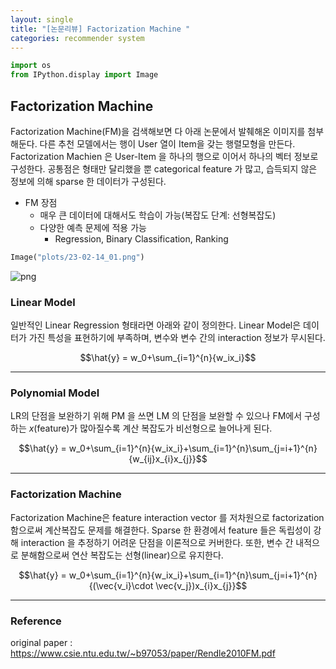 ```yaml
---
layout: single
title: "[논문리뷰] Factorization Machine "
categories: recommender system
--- 
```



```python
import os
from IPython.display import Image 
```

## Factorization Machine

Factorization Machine(FM)을 검색해보면 다 아래 논문에서 발췌해온 이미지를 첨부해둔다. 다른 추천 모델에서는 행이 User 열이 Item을 갖는 행렬모형을 만든다. Factorization Machien 은 User-Item 을 하나의 행으로 이어서 하나의 벡터 정보로 구성한다. 공통점은 형태만 달리했을 뿐 categorical feature 가 많고, 습득되지 않은 정보에 의해 sparse 한 데이터가 구성된다.

* FM 장점
    - 매우 큰 데이터에 대해서도 학습이 가능(복잡도 단계: 선형복잡도)
    - 다양한 예측 문제에 적용 가능
        * Regression, Binary Classification, Ranking
    


```python
Image("plots/23-02-14_01.png")
```




    
![png](output_4_0.png)
    



### Linear Model   
일반적인 Linear Regression 형태라면 아래와 같이 정의한다. Linear Model은  데이터가 가진 특성을 표현하기에 부족하며, 변수와 변수 간의 interaction 정보가 무시된다. 


$$\hat{y} =  w_0+\sum_{i=1}^{n}{w_ix_i}$$

---
### Polynomial Model   
LR의 단점을 보완하기 위해 PM 을 쓰면 LM 의 단점을 보완할 수 있으나 FM에서 구성하는 $x$(feature)가 많아질수록 계산 복잡도가 비선형으로 늘어나게 된다.

$$\hat{y} =  w_0+\sum_{i=1}^{n}{w_ix_i}+\sum_{i=1}^{n}\sum_{j=i+1}^{n}{w_{ij}x_{i}x_{j}}$$

---
### Factorization Machine    
Factorization Machine은 feature interaction vector 를 저차원으로 factorization 함으로써 계산복잡도 문제를 해결한다. Sparse 한 환경에서 feature 들은 독립성이 강해 interaction 을 추정하기 어려운 단점을 이론적으로 커버한다.  또한, 변수 간 내적으로 분해함으로써 연산 복잡도는 선형(linear)으로 유지한다.

$$\hat{y} =  w_0+\sum_{i=1}^{n}{w_ix_i}+\sum_{i=1}^{n}\sum_{j=i+1}^{n}{(\vec{v_i}\cdot \vec{v_j})x_{i}x_{j}}$$

---
### Reference

original paper : https://www.csie.ntu.edu.tw/~b97053/paper/Rendle2010FM.pdf
